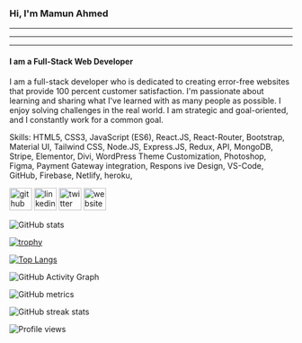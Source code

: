 ### Hi, I'm Mamun Ahmed
---
___

***
#### I am a Full-Stack Web Developer
I am a full-stack developer who is dedicated to creating error-free websites that provide 100 percent customer satisfaction. I'm passionate about learning and sharing what I've learned with as many people as possible. I enjoy solving challenges in the real world. I am strategic and goal-oriented, and I constantly work for a common goal.

Skills: HTML5, CSS3, JavaScript (ES6), React.JS, React-Router, Bootstrap, Material UI, Tailwind CSS, Node.JS, Express.JS, Redux, API, MongoDB, Stripe, Elementor, Divi, WordPress Theme Customization, Photoshop, Figma, Payment Gateway integration, Respons ive Design, VS-Code, GitHub, Firebase, Netlify, heroku,



[<img src='https://cdn.jsdelivr.net/npm/simple-icons@3.0.1/icons/github.svg' alt='github' height='40'>](https://github.com/webdmamun)  [<img src='https://cdn.jsdelivr.net/npm/simple-icons@3.0.1/icons/linkedin.svg' alt='linkedin' height='40'>](https://www.linkedin.com/in/webdmamun1/)  [<img src='https://cdn.jsdelivr.net/npm/simple-icons@3.0.1/icons/twitter.svg' alt='twitter' height='40'>](https://twitter.com/webdmamun1)  [<img src='https://cdn.jsdelivr.net/npm/simple-icons@3.0.1/icons/icloud.svg' alt='website' height='40'>](webdmamun.com)  

![GitHub stats](https://github-readme-stats.vercel.app/api?username=webdmamun&theme=synthwave&show_icons=true)

[![trophy](https://github-profile-trophy.vercel.app/?username=webdmamun)](https://github.com/ryo-ma/github-profile-trophy)

[![Top Langs](https://github-readme-stats.vercel.app/api/top-langs/?username=webdmamun)](https://github.com/anuraghazra/github-readme-stats)

![GitHub Activity Graph](https://activity-graph.herokuapp.com/graph?username=webdmamun)  

![GitHub metrics](https://metrics.lecoq.io/webdmamun)  

![GitHub streak stats](https://github-readme-streak-stats.herokuapp.com/?user=webdmamun)  

![Profile views](https://gpvc.arturio.dev/webdmamun)  

